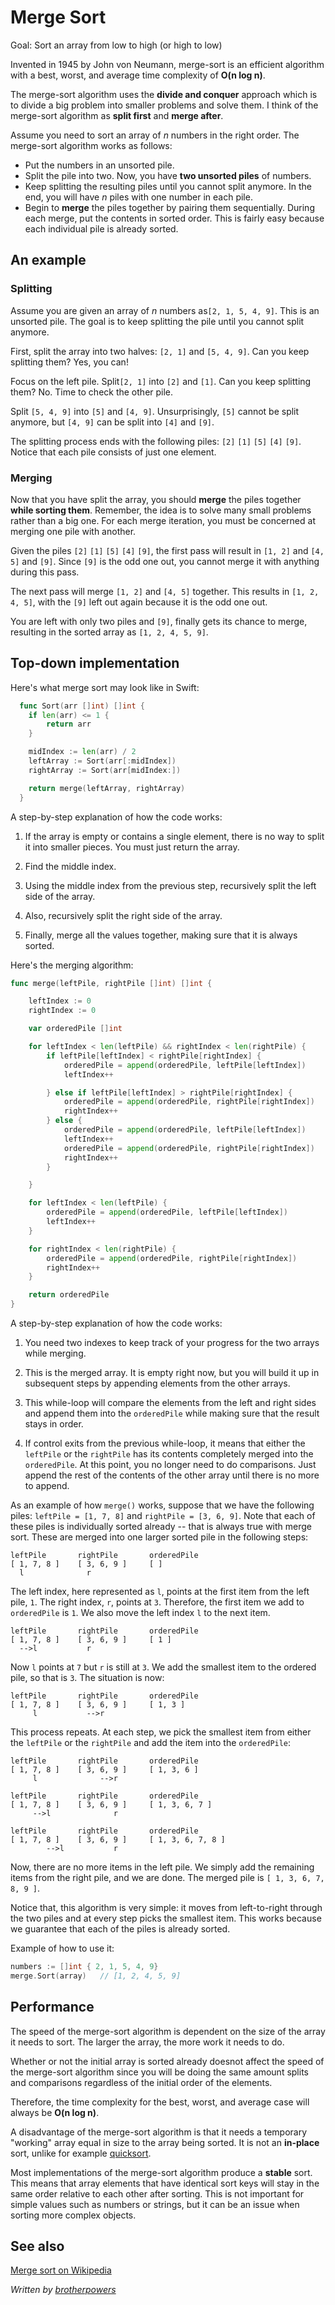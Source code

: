 # Merge Sort

Goal: Sort an array from low to high (or high to low)

Invented in 1945 by John von Neumann, merge-sort is an efficient algorithm with a best, worst, and average time complexity of **O(n log n)**.

The merge-sort algorithm uses the **divide and conquer** approach which is to divide a big problem into smaller problems and solve them. I think of the merge-sort algorithm as **split first** and **merge after**. 

Assume you need to sort an array of *n* numbers in the right order. The merge-sort algorithm works as follows:

- Put the numbers in an unsorted pile.
- Split the pile into two. Now, you have **two unsorted piles** of numbers.
- Keep splitting the resulting piles until you cannot split anymore. In the end, you will have *n* piles with one number in each pile.
- Begin to **merge** the piles together by pairing them sequentially. During each merge, put the contents in sorted order. This is fairly easy because each individual pile is already sorted.

## An example

### Splitting

Assume you are given an array of *n* numbers as`[2, 1, 5, 4, 9]`. This is an unsorted pile. The goal is to keep splitting the pile until you cannot split anymore. 

First, split the array into two halves: `[2, 1]` and `[5, 4, 9]`. Can you keep splitting them? Yes, you can!

Focus on the left pile. Split`[2, 1]` into `[2]` and `[1]`. Can you keep splitting them? No. Time to check the other pile.

Split `[5, 4, 9]` into `[5]` and `[4, 9]`. Unsurprisingly, `[5]` cannot be split anymore, but `[4, 9]` can be split into `[4]` and `[9]`. 

The splitting process ends with the following piles: `[2]` `[1]` `[5]` `[4]` `[9]`. Notice that each pile consists of just one element.

### Merging

Now that you have split the array, you should **merge** the piles together **while sorting them**. Remember, the idea is to solve many small problems rather than a big one. For each merge iteration, you must be concerned at merging one pile with another.

Given the piles `[2]` `[1]` `[5]` `[4]` `[9]`, the first pass will result in `[1, 2]` and `[4, 5]` and `[9]`. Since `[9]` is the odd one out, you cannot merge it with anything during this pass. 

The next pass will merge `[1, 2]` and `[4, 5]` together. This results in `[1, 2, 4, 5]`, with the `[9]` left out again because it is the odd one out. 

You are left with only two piles and `[9]`, finally gets its chance to merge, resulting in the sorted array as `[1, 2, 4, 5, 9]`. 

## Top-down implementation

Here's what merge sort may look like in Swift:

```go
  func Sort(arr []int) []int {
  	if len(arr) <= 1 {
  		return arr
  	}

  	midIndex := len(arr) / 2
  	leftArray := Sort(arr[:midIndex])
  	rightArray := Sort(arr[midIndex:])

  	return merge(leftArray, rightArray)
  }
```

A step-by-step explanation of how the code works:

1. If the array is empty or contains a single element, there is no way to split it into smaller pieces. You must just return the array.

2. Find the middle index. 

3. Using the middle index from the previous step, recursively split the left side of the array.

4. Also, recursively split the right side of the array.

5. Finally, merge all the values together, making sure that it is always sorted.

Here's the merging algorithm:

```go
func merge(leftPile, rightPile []int) []int {

	leftIndex := 0
	rightIndex := 0

	var orderedPile []int

	for leftIndex < len(leftPile) && rightIndex < len(rightPile) {
		if leftPile[leftIndex] < rightPile[rightIndex] {
			orderedPile = append(orderedPile, leftPile[leftIndex])
			leftIndex++

		} else if leftPile[leftIndex] > rightPile[rightIndex] {
			orderedPile = append(orderedPile, rightPile[rightIndex])
			rightIndex++
		} else {
			orderedPile = append(orderedPile, leftPile[leftIndex])
			leftIndex++
			orderedPile = append(orderedPile, rightPile[rightIndex])
			rightIndex++
		}

	}

	for leftIndex < len(leftPile) {
		orderedPile = append(orderedPile, leftPile[leftIndex])
		leftIndex++
	}

	for rightIndex < len(rightPile) {
		orderedPile = append(orderedPile, rightPile[rightIndex])
		rightIndex++
	}

	return orderedPile
}
```

A step-by-step explanation of how the code works:

1. You need two indexes to keep track of your progress for the two arrays while merging.

2. This is the merged array. It is empty right now, but you will build it up in subsequent steps by appending elements from the other arrays.

3. This while-loop will compare the elements from the left and right sides and append them into the `orderedPile` while making sure that the result stays in order.

4. If control exits from the previous while-loop, it means that either the `leftPile` or the `rightPile` has its contents completely merged into the `orderedPile`. At this point, you no longer need to do comparisons. Just append the rest of the contents of the other array until there is no more to append.

As an example of how `merge()` works, suppose that we have the following piles: `leftPile = [1, 7, 8]` and `rightPile = [3, 6, 9]`. Note that each of these piles is individually sorted already -- that is always true with merge sort. These are merged into one larger sorted pile in the following steps:

	leftPile       rightPile       orderedPile
	[ 1, 7, 8 ]    [ 3, 6, 9 ]     [ ]
      l              r

The left index, here represented as `l`, points at the first item from the left pile, `1`. The right index, `r`, points at `3`. Therefore, the first item we add to `orderedPile` is `1`. We also move the left index `l` to the next item.

	leftPile       rightPile       orderedPile
	[ 1, 7, 8 ]    [ 3, 6, 9 ]     [ 1 ]
      -->l           r

Now `l` points at `7` but `r` is still at `3`. We add the smallest item to the ordered pile, so that is `3`. The situation is now:

	leftPile       rightPile       orderedPile
	[ 1, 7, 8 ]    [ 3, 6, 9 ]     [ 1, 3 ]
         l           -->r

This process repeats. At each step, we pick the smallest item from either the `leftPile` or the `rightPile` and add the item into the `orderedPile`:

	leftPile       rightPile       orderedPile
	[ 1, 7, 8 ]    [ 3, 6, 9 ]     [ 1, 3, 6 ]
         l              -->r
	
	leftPile       rightPile       orderedPile
	[ 1, 7, 8 ]    [ 3, 6, 9 ]     [ 1, 3, 6, 7 ]
         -->l              r
	
	leftPile       rightPile       orderedPile
	[ 1, 7, 8 ]    [ 3, 6, 9 ]     [ 1, 3, 6, 7, 8 ]
            -->l           r

Now, there are no more items in the left pile. We simply add the remaining items from the right pile, and we are done. The merged pile is `[ 1, 3, 6, 7, 8, 9 ]`. 

Notice that, this algorithm is very simple: it moves from left-to-right through the two piles and at every step picks the smallest item. This works because we guarantee that each of the piles is already sorted.


Example of how to use it:

```go
numbers := []int { 2, 1, 5, 4, 9}
merge.Sort(array)   // [1, 2, 4, 5, 9]
```

## Performance

The speed of the merge-sort algorithm is dependent on the size of the array it needs to sort. The larger the array, the more work it needs to do. 

Whether or not the initial array is sorted already doesnot affect the speed of the merge-sort algorithm since you will be doing the same amount splits and comparisons regardless of the initial order of the elements.

Therefore, the time complexity for the best, worst, and average case will always be **O(n log n)**. 

A disadvantage of the merge-sort algorithm is that it needs a temporary "working" array equal in size to the array being sorted. It is not an **in-place** sort, unlike for example [quicksort](../quick/).

Most implementations of the merge-sort algorithm produce a **stable** sort. This means that array elements that have identical sort keys will stay in the same order relative to each other after sorting. This is not important for simple values such as numbers or strings, but it can be an issue when sorting more complex objects.

## See also

[Merge sort on Wikipedia](https://en.wikipedia.org/wiki/Merge_sort)

*Written by [brotherpowers](https://www.brotherpowers.com/)*